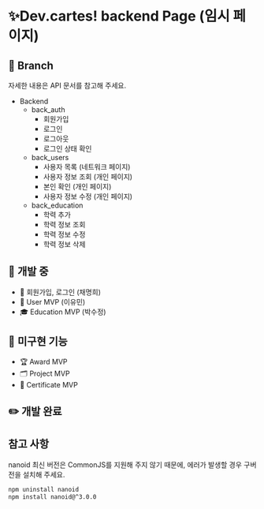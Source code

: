 # ✨Dev.cartes! backend Page (임시 페이지)

## 🌱 Branch

자세한 내용은 API 문서를 참고해 주세요.

- Backend
  - back_auth
    - 회원가입
    - 로그인
    - 로그아웃
    - 로그인 상태 확인
  - back_users
    - 사용자 목록 (네트워크 페이지)
    - 사용자 정보 조회 (개인 페이지)
    - 본인 확인 (개인 페이지)
    - 사용자 정보 수정 (개인 페이지)
  - back_education
    - 학력 추가
    - 학력 정보 조회
    - 학력 정보 수정
    - 학력 정보 삭제

## 🔧 개발 중

- 🔑 회원가입, 로그인 (채명희)
- 🧸 User MVP (이유민)
- 🎓 Education MVP (박수정)

## 🎯️ 미구현 기능

- 🏆 Award MVP
- 🗂️ Project MVP
- ️🪪 Certificate MVP

## ✏️ 개발 완료

## 참고 사항

nanoid 최신 버전은 CommonJS를 지원해 주지 않기 때문에, 에러가 발생할 경우 구버전을 설치해 주세요.

```sh
npm uninstall nanoid
npm install nanoid@^3.0.0
```
